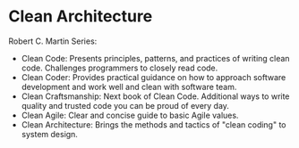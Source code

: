 # Clean Architecture

Robert C. Martin Series:

- Clean Code: Presents principles, patterns, and practices of writing clean code. Challenges programmers to closely read code.
- Clean Coder: Provides practical guidance on how to approach software development and work well and clean with software team.
- Clean Craftsmanship: Next book of Clean Code. Additional ways to write quality and trusted code you can be proud of every day.
- Clean Agile: Clear and concise guide to basic Agile values.
- Clean Architecture: Brings the methods and tactics of "clean coding" to system design.
